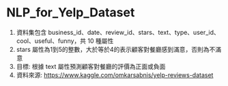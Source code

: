 # NLP_for_Yelp_Dataset

1. 資料集包含 business_id、date、review_id、stars、text、type、user_id、cool、useful、funny，共 10 種屬性
2. stars 屬性為1到5的整數，大於等於4的表示顧客對餐廳感到滿意，否則為不滿意
3. 目標: 根據 text 屬性預測顧客對餐廳的評價為正面或負面
4. 資料來源: https://www.kaggle.com/omkarsabnis/yelp-reviews-dataset
